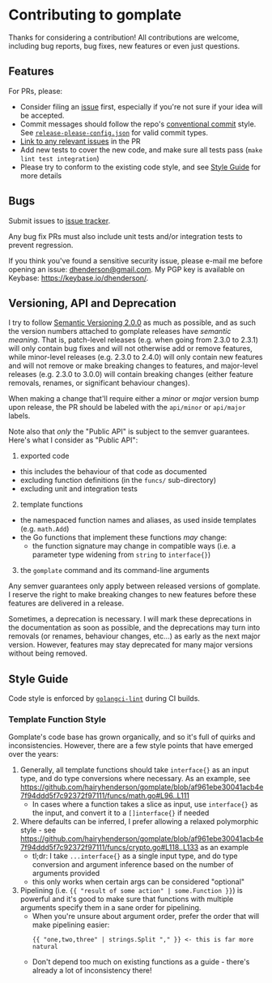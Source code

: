 # Contributing to gomplate

Thanks for considering a contribution! All contributions are welcome, including
bug reports, bug fixes, new features or even just questions.

## Features

For PRs, please:
- Consider filing an [issue](https://github.com/hairyhenderson/gomplate/issues/new) first, especially if you're not sure if your idea will be accepted.
- Commit messages should follow the repo's [conventional commit](https://www.conventionalcommits.org/en/v1.0.0/) style. See [`release-please-config.json`](./release-please-config.json) for valid commit types.
- [Link to any relevant issues](https://help.github.com/articles/autolinked-references-and-urls/) in the PR
- Add new tests to cover the new code, and make sure all tests pass (`make lint test integration`)
- Please try to conform to the existing code style, and see [Style Guide](#style-guide) for more details

## Bugs

Submit issues to [issue tracker](https://github.com/hairyhenderson/gomplate/issues/).

Any bug fix PRs must also include unit tests and/or integration tests to prevent regression.

If you think you've found a sensitive security issue, please e-mail me before opening an issue: dhenderson@gmail.com. My PGP key is available on Keybase: https://keybase.io/dhenderson/.

## Versioning, API and Deprecation

I try to follow [Semantic Versioning 2.0.0](https://semver.org/spec/v2.0.0.html) as much as possible, and as such the version numbers attached to gomplate releases have _semantic meaning_. That is, patch-level releases (e.g. when going from 2.3.0 to 2.3.1) will only contain bug fixes and will not otherwise add or remove features, while minor-level releases (e.g. 2.3.0 to 2.4.0) will only contain new features and will not remove or make breaking changes to features, and major-level releases (e.g. 2.3.0 to 3.0.0) will contain breaking changes (either feature removals, renames, or significant behaviour changes).

When making a change that'll require either a _minor_ or _major_ version bump upon release, the PR should be labeled with the `api/minor` or `api/major` labels.

Note also that _only_ the "Public API" is subject to the semver guarantees. Here's what I consider as "Public API":
1. exported code
  - this includes the behaviour of that code as documented
  - excluding function definitions (in the `funcs/` sub-directory)
  - excluding unit and integration tests
2. template functions
  - the namespaced function names and aliases, as used inside templates (e.g. `math.Add`)
  - the Go functions that implement these functions _may_ change:
    - the function signature may change in compatible ways (i.e. a parameter type widening from `string` to `interface{}`)
3. the `gomplate` command and its command-line arguments

Any semver guarantees only apply between released versions of gomplate. I reserve the right to make breaking changes to new features before these features are delivered in a release.

Sometimes, a deprecation is necessary. I will mark these deprecations in the documentation as soon as possible, and the deprecations may turn into removals (or renames, behaviour changes, etc...) as early as the next major version. However, features may stay deprecated for many major versions without being removed.

## Style Guide

Code style is enforced by [`golangci-lint`](https://github.com/golangci/golangci-lint) during CI builds.

### Template Function Style

Gomplate's code base has grown organically, and so it's full of quirks and inconsistencies. However, there are a few style points that have emerged over the years:

1. Generally, all template functions should take `interface{}` as an input type, and do type conversions where necessary. As an example, see https://github.com/hairyhenderson/gomplate/blob/af961ebe30041acb4e7f94ddd5f7c92372f97111/funcs/math.go#L96..L111
    - In cases where a function takes a slice as input, use `interface{}` as the input, and convert it to a `[]interface{}` if needed
2. Where defaults can be inferred, I prefer allowing a relaxed polymorphic style - see https://github.com/hairyhenderson/gomplate/blob/af961ebe30041acb4e7f94ddd5f7c92372f97111/funcs/crypto.go#L118..L133 as an example
    - tl;dr: I take `...interface{}` as a single input type, and do type conversion and argument inference based on the number of arguments provided
    - this only works when certain args can be considered "optional"
3. Pipelining (i.e. `{{ "result of some action" | some.Function }}`) is powerful and it's good to make sure that functions with multiple arguments specify them in a sane order for pipelining.
    - When you're unsure about argument order, prefer the order that will make pipelining easier:
      ```
      {{ "one,two,three" | strings.Split "," }} <- this is far more natural
      ```
    - Don't depend too much on existing functions as a guide - there's already a lot of inconsistency there!
